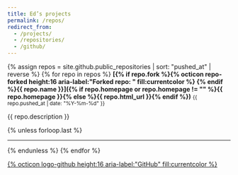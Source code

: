 ```yaml
---
title: Ed’s projects
permalink: /repos/
redirect_from:
  - /projects/
  - /repositories/
  - /github/
---
```


{% assign repos = site.github.public_repositories | sort: "pushed_at" | reverse %}
{% for repo in repos %}
**[{% if repo.fork %}{% octicon repo-forked height:16 aria-label:"Forked repo: " fill:currentcolor %}&nbsp;{% endif %}{{ repo.name }}]({% if repo.homepage or repo.homepage != "" %}{{ repo.homepage }}{% else %}{{ repo.html_url }}{% endif %})** 
<small><time datetime="{{ repo.pushed_at | date: '%Y-%m-%d' }}">{{ repo.pushed_at | date: "%Y-%m-%d" }}</time></small>

{{ repo.description }}

{% unless forloop.last %}<hr color="silver" size="0.5px">{% endunless %}
{% endfor %}

<a href="https://github.com/{{ site.github.owner.login }}">{% octicon logo-github height:16 aria-label:"GitHub" fill:currentcolor %}</a>